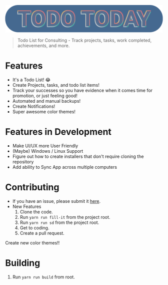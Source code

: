 ![alt text](./readme/logo.png "Logo")


> Todo List for Consulting - Track projects, tasks, work completed, achievements, and more.


# Features

- It's a Todo List! 😂
- Create Projects, tasks, and todo list items!
- Track your successes so you have evidence when it comes time for promotion, or just feeling good!
- Automated and manual backups!
- Create Notifications!
- Super awesome color themes!

# Features in Development

- Make UI/UX more User Friendly
- (Maybe) Windows / Linux Support
- Figure out how to create installers that don't require cloning the repository
- Add ability to Sync App across multiple computers

# Contributing

- If you have an issue, please submit it [here](https://github.com/TravisBumgarner/todotoday/issues).
- New Features
  1. Clone the code.
  2. Run `yarn run fill-it` from the project root.
  3. Run `yarn run sd` from the project root.
  4. Get to coding.
  5. Create a pull request.

Create new color themes!!

# Building

1. Run `yarn run build` from root.
